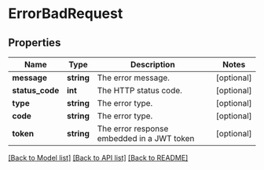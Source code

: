 # ErrorBadRequest

## Properties
Name | Type | Description | Notes
------------ | ------------- | ------------- | -------------
**message** | **string** | The error message. | [optional] 
**status_code** | **int** | The HTTP status code. | [optional] 
**type** | **string** | The error type. | [optional] 
**code** | **string** | The error type. | [optional] 
**token** | **string** | The error response embedded in a JWT token | [optional] 

[[Back to Model list]](../../README.md#documentation-for-models) [[Back to API list]](../../README.md#documentation-for-api-endpoints) [[Back to README]](../../README.md)

